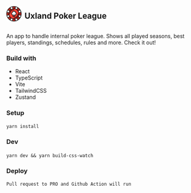 <div style="display:flex;flex-direction:row;gap:8px;align-items:center">
<img style="width: 40px" src="./src/UI/assets/poker.png"/>
<h2>Uxland Poker League</h2>
</div>

An app to handle internal poker league. Shows all played seasons, best players, standings, schedules, rules and more. Check it out!

### Build with

- React
- TypeScript
- Vite
- TailwindCSS
- Zustand

### Setup

`yarn install`

### Dev

`yarn dev && yarn build-css-watch`

### Deploy

```
Pull request to PRO and Github Action will run
```
